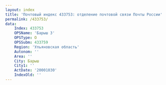 ```yaml
---
layout: index
title: 'Почтовый индекс 433753: отделение почтовой связи Почты России'
permalink: /433753/
data:
    Index: 433753
    OPSName: 'Барыш 3'
    OPSType: О
    OPSSubm: 433759
    Region: 'Ульяновская область'
    Autonom: ''
    Area: ''
    City: Барыш
    City1: ''
    ActDate: '20001030'
    IndexOld: ''
---
```

